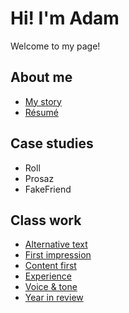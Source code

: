 # Hi! I'm Adam

Welcome to my page! 

## About me 

- [My story](my-story/index.md)
- [Résumé](04-experience/index.md)

## Case studies

- Roll
- Prosaz
- FakeFriend

## Class work

- [Alternative text](01-alternative-text/index.md)
- [First impression](02-first-impression/index.md)
- [Content first](03-content-first/index.md)
- [Experience](04-experience/index.md)
- [Voice & tone](05-voice-tone/index.md)
- [Year in review](07-year-in-review/index.md)
